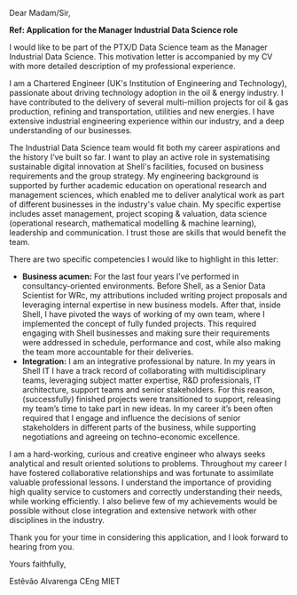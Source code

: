 Dear Madam/Sir,

**Ref: Application for the Manager Industrial Data Science role**

I would like to be part of the PTX/D Data Science team as the Manager Industrial Data Science.
This motivation letter is accompanied by my CV with more detailed description of my professional experience.

I am a Chartered Engineer (UK's Institution of Engineering and Technology), passionate about driving technology adoption in the oil & energy industry.
I have contributed to the delivery of several multi-million projects for oil & gas production, refining and transportation, utilities and new energies.
I have extensive industrial engineering experience within our industry, and a deep understanding of our businesses.

The Industrial Data Science team would fit both my career aspirations and the history I’ve built so far.
I want to play an active role in systematising sustainable digital innovation at Shell's facilities, focused on business requirements and the group strategy.
My engineering background is supported by further academic education on operational research and management sciences, which enabled me to deliver analytical work as part of different businesses in the industry's value chain.
My specific expertise includes asset management, project scoping & valuation, data science (operational research, mathematical modelling & machine learning), leadership and communication.
I trust those are skills that would benefit the team.

There are two specific competencies I would like to highlight in this letter:
- **Business acumen:**
For the last four years I’ve performed in consultancy-oriented environments.
Before Shell, as a Senior Data Scientist for WRc, my attributions included writing project proposals and leveraging internal expertise in new business models.
After that, inside Shell, I have pivoted the ways of working of my own team, where I implemented the concept of fully funded projects.
This required engaging with Shell businesses and making sure their requirements were addressed in schedule, performance and cost, while also making the team more accountable for their deliveries.
- **Integration:**
I am an integrative professional by nature.
In my years in Shell IT I have a track record of collaborating with multidisciplinary teams, leveraging subject matter expertise, R&D professionals, IT architecture, support teams and senior stakeholders.
For this reason, (successfully) finished projects were transitioned to support, releasing my team’s time to take part in new ideas.
In my career it’s been often required that I engage and influence the decisions of senior stakeholders in different parts of the business, while supporting negotiations and agreeing on techno-economic excellence.

I am a hard-working, curious and creative engineer who always seeks analytical and result oriented solutions to problems.
Throughout my career I have fostered collaborative relationships and was fortunate to assimilate valuable professional lessons.
I understand the importance of providing high quality service to customers and correctly understanding their needs, while working efficiently.
I also believe few of my achievements would be possible without close integration and extensive network with other disciplines in the industry.

Thank you for your time in considering this application, and I look forward to hearing from you.

Yours faithfully,

Estêvão Alvarenga CEng MIET
